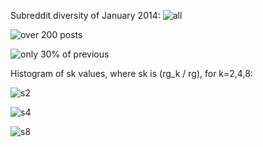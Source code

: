 Subreddit diversity of January 2014:
![all](100_full_distribution.png=250x)

![over 200 posts](100_sample_distribution.png=250x)

![only 30% of previous](30_sample_distribution.png=250x)

Histogram of sk values, where sk is (rg_k / rg), for k=2,4,8:

![s2](s2_hist.png=250x)

![s4](s4_hist.png=250x)

![s8](s8_hist.png=250x)
